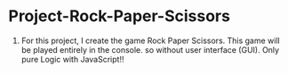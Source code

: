 # Project-Rock-Paper-Scissors

1. For this project, I create the game Rock Paper Scissors. This game will be played entirely in the console.
so without user interface (GUI). Only pure Logic with JavaScript!!



